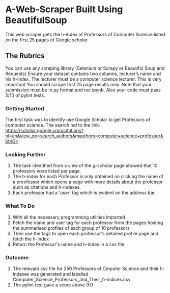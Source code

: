 # A-Web-Scraper Built Using BeautifulSoup

This web scraper gets the h-index of Professors of Computer Science listed on the first 25 pages of Google scholar.


## The Rubrics
You can use any scraping library (Selenium or Scrapy or Beautiful Soup and Requests)
Ensure your dataset contains two columns, lecturer’s name and his h-index. 
The lecturer must be a computer science lecturer. This is very important
You should scrape first 25 page results  only.
Note that your submission must be in py format and not ipynb. Also your code must pass 5/10 of pylint tests.

### Getting Started
The first task was to identify use Google Scholar to get Professors of computer science. The search led to the link:
https://scholar.google.com/citations?hl=en&view_op=search_authors&mauthors=computer+science+professor&btnG=

### Looking Further
1. The task identified from a view of the g-scholar page showed that 10 professors were listed per page.
2. The h-index for each Professor is only obtained on clicking the name of a preofessor which opens a page with more details about the professor such as citations and h-indexes.
3. Each professor had a 'user' tag which is evident on the address bar.


### What To Do
1. With all the necessary programming utilities imported
2. Fetch the name and user tag for each professor from the pages hosting the summarised profiles of each group of 10 professors
3. Then use the tags to open each professor's detailed profile page and fetch the h-index
4. Return the Professor's name and h-index in a csv file.

### Outcome
1. The relevant csv file for 250 Professors of Cmputer Science and their h-indexes was generated and labelled Computer_Science_Professors_and_Their_h-indices.csv
2. The pylint test gave a score above 9.0 

